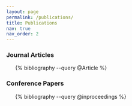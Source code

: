 ```yaml
---
layout: page
permalink: /publications/
title: Publications
nav: true
nav_order: 2
---
```


### Journal Articles

<div class="publications">
  <ul>
    {% bibliography --query @Article %}
  </ul>
</div>

### Conference Papers

<div class="publications">
  <ul>
    {% bibliography --query @inproceedings %}
  </ul>
</div>

